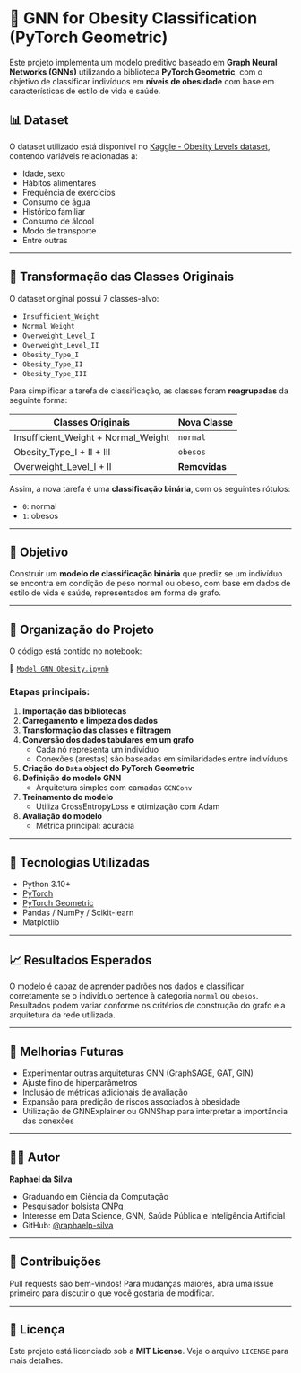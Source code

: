 # 🧠 GNN for Obesity Classification (PyTorch Geometric)

Este projeto implementa um modelo preditivo baseado em **Graph Neural Networks (GNNs)** utilizando a biblioteca **PyTorch Geometric**, com o objetivo de classificar indivíduos em **níveis de obesidade** com base em características de estilo de vida e saúde.

## 📊 Dataset

O dataset utilizado está disponível no [Kaggle - Obesity Levels dataset](https://www.kaggle.com/datasets/mendozateresita/obesity-levels-dataset), contendo variáveis relacionadas a:

- Idade, sexo
- Hábitos alimentares
- Frequência de exercícios
- Consumo de água
- Histórico familiar
- Consumo de álcool
- Modo de transporte
- Entre outras

---

## 🎯 Transformação das Classes Originais

O dataset original possui 7 classes-alvo:

- `Insufficient_Weight`
- `Normal_Weight`
- `Overweight_Level_I`
- `Overweight_Level_II`
- `Obesity_Type_I`
- `Obesity_Type_II`
- `Obesity_Type_III`

Para simplificar a tarefa de classificação, as classes foram **reagrupadas** da seguinte forma:

| Classes Originais              | Nova Classe   |
|-------------------------------|---------------|
| Insufficient_Weight + Normal_Weight | `normal`      |
| Obesity_Type_I + II + III     | `obesos`      |
| Overweight_Level_I + II       | **Removidas** |

Assim, a nova tarefa é uma **classificação binária**, com os seguintes rótulos:

- `0`: normal
- `1`: obesos

---

## 🧮 Objetivo

Construir um **modelo de classificação binária** que prediz se um indivíduo se encontra em condição de peso normal ou obeso, com base em dados de estilo de vida e saúde, representados em forma de grafo.

---

## 🧱 Organização do Projeto

O código está contido no notebook:

📄 [`Model_GNN_Obesity.ipynb`](https://github.com/raphaelp-silva/GNN_Pytorch_geometric/blob/main/Model_GNN_Obesity.ipynb)

### Etapas principais:
1. **Importação das bibliotecas**
2. **Carregamento e limpeza dos dados**
3. **Transformação das classes e filtragem**
4. **Conversão dos dados tabulares em um grafo**
   - Cada nó representa um indivíduo
   - Conexões (arestas) são baseadas em similaridades entre indivíduos
5. **Criação do `Data` object do PyTorch Geometric**
6. **Definição do modelo GNN**
   - Arquitetura simples com camadas `GCNConv`
7. **Treinamento do modelo**
   - Utiliza CrossEntropyLoss e otimização com Adam
8. **Avaliação do modelo**
   - Métrica principal: acurácia

---

## 🧠 Tecnologias Utilizadas

- Python 3.10+
- [PyTorch](https://pytorch.org/)
- [PyTorch Geometric](https://pytorch-geometric.readthedocs.io/)
- Pandas / NumPy / Scikit-learn
- Matplotlib

---

## 📈 Resultados Esperados

O modelo é capaz de aprender padrões nos dados e classificar corretamente se o indivíduo pertence à categoria `normal` ou `obesos`. Resultados podem variar conforme os critérios de construção do grafo e a arquitetura da rede utilizada.

---

## 📌 Melhorias Futuras

- Experimentar outras arquiteturas GNN (GraphSAGE, GAT, GIN)
- Ajuste fino de hiperparâmetros
- Inclusão de métricas adicionais de avaliação
- Expansão para predição de riscos associados à obesidade
- Utilização de GNNExplainer ou GNNShap para interpretar a importância das conexões

---

## 🙋‍♂️ Autor

**Raphael da Silva**

- Graduando em Ciência da Computação
- Pesquisador bolsista CNPq
- Interesse em Data Science, GNN, Saúde Pública e Inteligência Artificial
- GitHub: [@raphaelp-silva](https://github.com/raphaelp-silva)

---

## 🤝 Contribuições

Pull requests são bem-vindos! Para mudanças maiores, abra uma issue primeiro para discutir o que você gostaria de modificar.

---

## 📜 Licença

Este projeto está licenciado sob a **MIT License**. Veja o arquivo `LICENSE` para mais detalhes.
